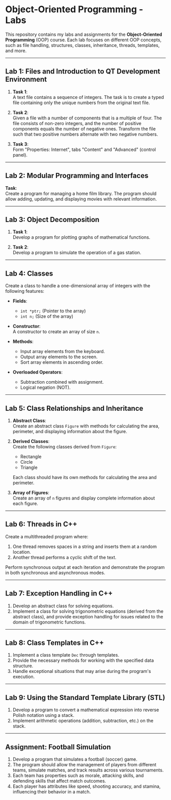 # Object-Oriented Programming - Labs

This repository contains my labs and assignments for the **Object-Oriented Programming** (OOP) course. Each lab focuses on different OOP concepts, such as file handling, structures, classes, inheritance, threads, templates, and more.

---

## Lab 1: Files and Introduction to QT Development Environment

1. **Task 1**:  
   A text file contains a sequence of integers. The task is to create a typed file containing only the unique numbers from the original text file.
   
2. **Task 2**:  
   Given a file with a number of components that is a multiple of four. The file consists of non-zero integers, and the number of positive components equals the number of negative ones. Transform the file such that two positive numbers alternate with two negative numbers.

3. **Task 3**:  
   Form "Properties: Internet", tabs "Content" and "Advanced" (control panel).

---

## Lab 2: Modular Programming and Interfaces

**Task**:  
Create a program for managing a home film library. The program should allow adding, updating, and displaying movies with relevant information.

---

## Lab 3: Object Decomposition

1. **Task 1**:  
   Develop a program for plotting graphs of mathematical functions.
   
2. **Task 2**:  
   Develop a program to simulate the operation of a gas station.

---

## Lab 4: Classes

Create a class to handle a one-dimensional array of integers with the following features:

- **Fields**:
  - `int *ptr;` (Pointer to the array)
  - `int n;` (Size of the array)

- **Constructor**:  
   A constructor to create an array of size `n`.

- **Methods**:
  - Input array elements from the keyboard.
  - Output array elements to the screen.
  - Sort array elements in ascending order.

- **Overloaded Operators**:
  - Subtraction combined with assignment.
  - Logical negation (NOT).

---

## Lab 5: Class Relationships and Inheritance

1. **Abstract Class**:  
   Create an abstract class `Figure` with methods for calculating the area, perimeter, and displaying information about the figure.

2. **Derived Classes**:  
   Create the following classes derived from `Figure`:
   - Rectangle
   - Circle
   - Triangle
   
   Each class should have its own methods for calculating the area and perimeter.

3. **Array of Figures**:  
   Create an array of `n` figures and display complete information about each figure.

---

## Lab 6: Threads in C++

Create a multithreaded program where:
1. One thread removes spaces in a string and inserts them at a random location.
2. Another thread performs a cyclic shift of the text.
   
Perform synchronous output at each iteration and demonstrate the program in both synchronous and asynchronous modes.

---

## Lab 7: Exception Handling in C++

1. Develop an abstract class for solving equations.
2. Implement a class for solving trigonometric equations (derived from the abstract class), and provide exception handling for issues related to the domain of trigonometric functions.

---

## Lab 8: Class Templates in C++

1. Implement a class template `Dec` through templates.
2. Provide the necessary methods for working with the specified data structure.
3. Handle exceptional situations that may arise during the program's execution.

---

## Lab 9: Using the Standard Template Library (STL)

1. Develop a program to convert a mathematical expression into reverse Polish notation using a stack.
2. Implement arithmetic operations (addition, subtraction, etc.) on the stack.

---

## Assignment: Football Simulation

1. Develop a program that simulates a football (soccer) game.
2. The program should allow the management of players from different teams, simulate matches, and track results across various tournaments.
3. Each team has properties such as morale, attacking skills, and defending skills that affect match outcomes.
4. Each player has attributes like speed, shooting accuracy, and stamina, influencing their behavior in a match.

